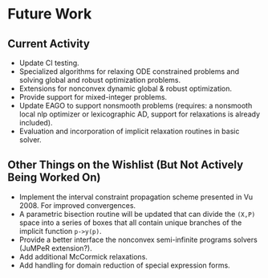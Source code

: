 # Future Work

## Current Activity

* Update CI testing.
* Specialized algorithms for relaxing ODE constrained problems and solving global and robust optimization problems.
* Extensions for nonconvex dynamic global & robust optimization.
* Provide support for mixed-integer problems.
* Update EAGO to support nonsmooth problems (requires: a nonsmooth local nlp optimizer or lexicographic AD, support for relaxations is already included).
* Evaluation and incorporation of implicit relaxation routines in basic solver.

## Other Things on the Wishlist (But Not Actively Being Worked On)

* Implement the interval constraint propagation scheme presented in Vu 2008. For improved convergences.
* A parametric bisection routine will be updated that can divide the `(X,P)` space into a series of boxes that all contain unique branches of the implicit function `p->y(p)`.
* Provide a better interface the nonconvex semi-infinite programs solvers (JuMPeR extension?).
* Add additional McCormick relaxations.
* Add handling for domain reduction of special expression forms.
